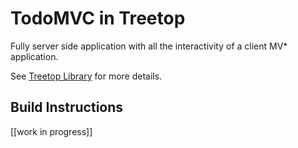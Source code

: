 # TodoMVC in Treetop

Fully server side application with all the interactivity of a client MV* application.

See [Treetop Library](https://github.com/rur/treetop) for more details.

## Build Instructions

[[work in progress]]